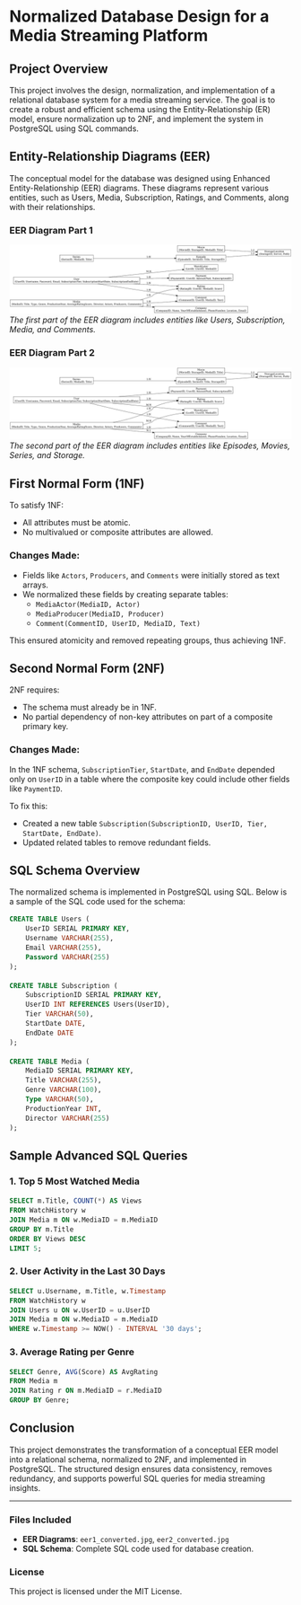 
# Normalized Database Design for a Media Streaming Platform

## Project Overview

This project involves the design, normalization, and implementation of a relational database system for a media streaming service. The goal is to create a robust and efficient schema using the Entity-Relationship (ER) model, ensure normalization up to 2NF, and implement the system in PostgreSQL using SQL commands.

## Entity-Relationship Diagrams (EER)

The conceptual model for the database was designed using Enhanced Entity-Relationship (EER) diagrams. These diagrams represent various entities, such as Users, Media, Subscription, Ratings, and Comments, along with their relationships.

### EER Diagram Part 1
![EER Diagram Part 1](eer1_converted.jpg)
*The first part of the EER diagram includes entities like Users, Subscription, Media, and Comments.*

### EER Diagram Part 2
![EER Diagram Part 2](eer2_converted.jpg)
*The second part of the EER diagram includes entities like Episodes, Movies, Series, and Storage.*

## First Normal Form (1NF)

To satisfy 1NF:
- All attributes must be atomic.
- No multivalued or composite attributes are allowed.

### Changes Made:
- Fields like `Actors`, `Producers`, and `Comments` were initially stored as text arrays.
- We normalized these fields by creating separate tables:
  - `MediaActor(MediaID, Actor)`
  - `MediaProducer(MediaID, Producer)`
  - `Comment(CommentID, UserID, MediaID, Text)`

This ensured atomicity and removed repeating groups, thus achieving 1NF.

## Second Normal Form (2NF)

2NF requires:
- The schema must already be in 1NF.
- No partial dependency of non-key attributes on part of a composite primary key.

### Changes Made:
In the 1NF schema, `SubscriptionTier`, `StartDate`, and `EndDate` depended only on `UserID` in a table where the composite key could include other fields like `PaymentID`.

To fix this:
- Created a new table `Subscription(SubscriptionID, UserID, Tier, StartDate, EndDate)`.
- Updated related tables to remove redundant fields.

## SQL Schema Overview

The normalized schema is implemented in PostgreSQL using SQL. Below is a sample of the SQL code used for the schema:

```sql
CREATE TABLE Users (
    UserID SERIAL PRIMARY KEY,
    Username VARCHAR(255),
    Email VARCHAR(255),
    Password VARCHAR(255)
);

CREATE TABLE Subscription (
    SubscriptionID SERIAL PRIMARY KEY,
    UserID INT REFERENCES Users(UserID),
    Tier VARCHAR(50),
    StartDate DATE,
    EndDate DATE
);

CREATE TABLE Media (
    MediaID SERIAL PRIMARY KEY,
    Title VARCHAR(255),
    Genre VARCHAR(100),
    Type VARCHAR(50),
    ProductionYear INT,
    Director VARCHAR(255)
);
```

## Sample Advanced SQL Queries

### 1. Top 5 Most Watched Media
```sql
SELECT m.Title, COUNT(*) AS Views
FROM WatchHistory w
JOIN Media m ON w.MediaID = m.MediaID
GROUP BY m.Title
ORDER BY Views DESC
LIMIT 5;
```

### 2. User Activity in the Last 30 Days
```sql
SELECT u.Username, m.Title, w.Timestamp
FROM WatchHistory w
JOIN Users u ON w.UserID = u.UserID
JOIN Media m ON w.MediaID = m.MediaID
WHERE w.Timestamp >= NOW() - INTERVAL '30 days';
```

### 3. Average Rating per Genre
```sql
SELECT Genre, AVG(Score) AS AvgRating
FROM Media m
JOIN Rating r ON m.MediaID = r.MediaID
GROUP BY Genre;
```

## Conclusion

This project demonstrates the transformation of a conceptual EER model into a relational schema, normalized to 2NF, and implemented in PostgreSQL. The structured design ensures data consistency, removes redundancy, and supports powerful SQL queries for media streaming insights.

---
### Files Included
- **EER Diagrams**: `eer1_converted.jpg`, `eer2_converted.jpg`
- **SQL Schema**: Complete SQL code used for database creation.

### License
This project is licensed under the MIT License.

